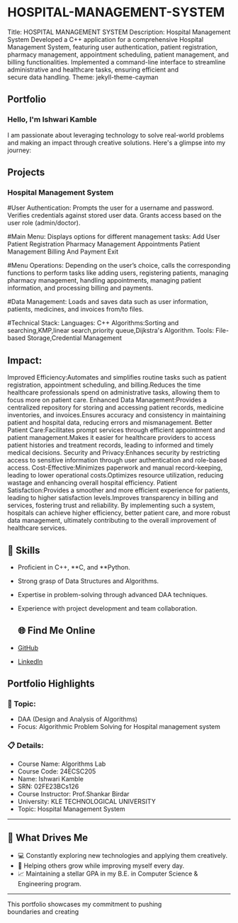 # HOSPITAL-MANAGEMENT-SYSTEM
Title: HOSPITAL MANAGEMENT SYSTEM
Description: Hospital Management System Developed a C++ application for a comprehensive Hospital Management System, featuring user authentication, patient registration, pharmacy management, appointment scheduling, patient management, and billing functionalities. Implemented a command-line interface to streamline administrative and healthcare tasks, ensuring efficient and secure data handling.
Theme: jekyll-theme-cayman


## Portfolio

### Hello, I'm Ishwari Kamble 

I am passionate about leveraging technology to solve real-world problems and making an impact through creative solutions. 
Here's a glimpse into my journey:  


## Projects

### Hospital Management System

#User Authentication:
Prompts the user for a username and password.
Verifies credentials against stored user data.
Grants access based on the user role (admin/doctor).

#Main Menu:
Displays options for different management tasks:
Add User
Patient Registration
Pharmacy Management
Appointments
Patient Management
Billing And Payment
Exit

#Menu Operations:
Depending on the user’s choice, calls the corresponding functions to perform tasks like adding users, registering patients, managing pharmacy management, handling appointments, managing patient information, and processing billing and payments.

#Data Management:
Loads and saves data such as user information, patients, medicines, and invoices from/to files.

#Technical Stack: 
Languages: C++
Algorithms:Sorting and searching,KMP,linear search,priority queue,Dijkstra's Algorithm.
Tools: File-based Storage,Credential Management

## Impact:
Improved Efficiency:Automates and simplifies routine tasks such as patient registration, appointment scheduling, and billing.Reduces the time healthcare professionals spend on administrative tasks, allowing them to focus more on patient care.
Enhanced Data Management:Provides a centralized repository for storing and accessing patient records, medicine inventories, and invoices.Ensures accuracy and consistency in maintaining patient and hospital data, reducing errors and mismanagement.
Better Patient Care:Facilitates prompt services through efficient appointment and patient management.Makes it easier for healthcare providers to access patient histories and treatment records, leading to informed and timely medical decisions.
Security and Privacy:Enhances security by restricting access to sensitive information through user authentication and role-based access.
Cost-Effective:Minimizes paperwork and manual record-keeping, leading to lower operational costs.Optimizes resource utilization, reducing wastage and enhancing overall hospital efficiency.
Patient Satisfaction:Provides a smoother and more efficient experience for patients, leading to higher satisfaction levels.Improves transparency in billing and services, fostering trust and reliability.
By implementing such a system, hospitals can achieve higher efficiency, better patient care, and more robust data management, ultimately contributing to the overall improvement of healthcare services.

## 🚀 Skills  

- Proficient in C++, **C, and **Python.  
- Strong grasp of Data Structures and Algorithms.  
- Expertise in problem-solving through advanced DAA techniques.  
- Experience with project development and team collaboration.

  ## 🌐 Find Me Online

- [GitHub](https://github.com/Ishwarikamble2004/portfolioo.github.io)
- [LinkedIn](https://www.linkedin.com/in/ishwari-kamble-3196122a8)

## Portfolio Highlights

### 🎯 Topic: 

- DAA (Design and Analysis of Algorithms)  
- Focus: Algorithmic Problem Solving for Hospital management system  

### 📋 Details:

- Course Name: Algorithms Lab 
- Course Code: 24ECSC205  
- Name: Ishwari Kamble 
- SRN: 02FE23BCs126  
- Course Instructor: Prof.Shankar Birdar   
- University: KLE TECHNOLOGICAL UNIVERSITY
- Topic: Hospital Management System

---

## 🎨 What Drives Me  
- 💻 Constantly exploring new technologies and applying them creatively.  
- 🤝 Helping others grow while improving myself every day.  
- 📈 Maintaining a stellar GPA in my B.E. in Computer Science & Engineering program.  

---
This portfolio showcases my commitment to pushing boundaries and creating
